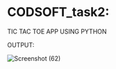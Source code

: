 # CODSOFT_task2:

TIC TAC TOE APP USING PYTHON

OUTPUT:


![Screenshot (62)](https://github.com/Prathzzz/CODSOFT_task2/assets/109454557/9bd92070-b3be-4f3a-8787-9f3e085f1122)
